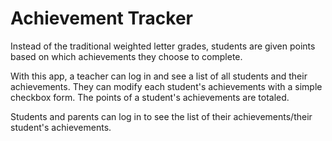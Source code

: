 # Achievement Tracker

Instead of the traditional weighted letter grades, students are given points based on which achievements they choose to complete.  

With this app, a teacher can log in and see a list of all students and their achievements.  They can modify each student's achievements with a simple checkbox form.  The points of a student's achievements are totaled.

Students and parents can log in to see the list of their achievements/their student's achievements.
